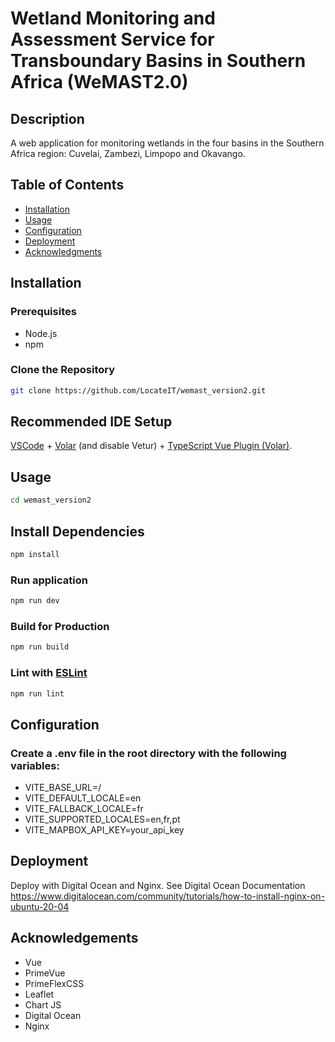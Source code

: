 # Wetland Monitoring and Assessment Service for Transboundary Basins in Southern Africa (WeMAST2.0)

## Description
A web application for monitoring wetlands in the four basins in the Southern Africa region: Cuvelai, Zambezi, Limpopo and Okavango.

## Table of Contents
- [Installation](#installation)
- [Usage](#usage)
- [Configuration](#configuration)
- [Deployment](#deployment)
- [Acknowledgments](#acknowledgements)

## Installation
### Prerequisites
- Node.js
- npm


### Clone the Repository
```sh
git clone https://github.com/LocateIT/wemast_version2.git
```

## Recommended IDE Setup

[VSCode](https://code.visualstudio.com/) + [Volar](https://marketplace.visualstudio.com/items?itemName=Vue.volar) (and disable Vetur) + [TypeScript Vue Plugin (Volar)](https://marketplace.visualstudio.com/items?itemName=Vue.vscode-typescript-vue-plugin).



## Usage

```sh
cd wemast_version2
```


## Install Dependencies

```sh
npm install
```

### Run application

```sh
npm run dev
```

### Build for Production

```sh
npm run build
```

### Lint with [ESLint](https://eslint.org/)

```sh
npm run lint
```

## Configuration
### Create a .env file in the root directory with the following variables:

- VITE_BASE_URL=/
- VITE_DEFAULT_LOCALE=en
- VITE_FALLBACK_LOCALE=fr
- VITE_SUPPORTED_LOCALES=en,fr,pt
- VITE_MAPBOX_API_KEY=your_api_key

## Deployment
Deploy with Digital Ocean and Nginx. See Digital Ocean Documentation https://www.digitalocean.com/community/tutorials/how-to-install-nginx-on-ubuntu-20-04

## Acknowledgements
- Vue
- PrimeVue
- PrimeFlexCSS
- Leaflet
- Chart JS
- Digital Ocean
- Nginx


